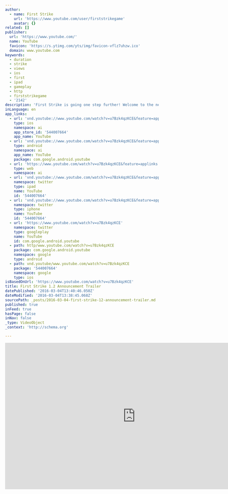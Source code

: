 ```yaml
---
author:
  - name: First Strike
    url: 'https://www.youtube.com/user/firststrikegame'
    avatar: {}
related: []
publisher:
  url: 'https://www.youtube.com/'
  name: YouTube
  favicon: 'https://s.ytimg.com/yts/img/favicon-vflz7uhzw.ico'
  domain: www.youtube.com
keywords:
  - duration
  - strike
  - views
  - ios
  - first
  - ipad
  - gameplay
  - http
  - firststrikegame
  - '2142'
description: 'First Strike is going one step further! Welcome to the next major update: Download it here: iOS: http://bit.ly/fsiosgame Play: http://bit.ly/fsandroidgame Amazon: http://bit.ly/fsamazonapp Nuclear War, but fun. First Strike updates to 1.2. Two brand new superweapons are awaiting your selection: the salted cobalt bomb and the almost inpenetrable iron dome defense system.'
inLanguage: en
app_links:
  - url: 'vnd.youtube://www.youtube.com/watch?v=u7Bzk4qzKCE&feature=applinks'
    type: ios
    namespace: ai
    app_store_id: '544007664'
    app_name: YouTube
  - url: 'vnd.youtube://www.youtube.com/watch?v=u7Bzk4qzKCE&feature=applinks'
    type: android
    namespace: ai
    app_name: YouTube
    package: com.google.android.youtube
  - url: 'https://www.youtube.com/watch?v=u7Bzk4qzKCE&feature=applinks'
    type: web
    namespace: ai
  - url: 'vnd.youtube://www.youtube.com/watch?v=u7Bzk4qzKCE&feature=applinks'
    namespace: twitter
    type: ipad
    name: YouTube
    id: '544007664'
  - url: 'vnd.youtube://www.youtube.com/watch?v=u7Bzk4qzKCE&feature=applinks'
    namespace: twitter
    type: iphone
    name: YouTube
    id: '544007664'
  - url: 'https://www.youtube.com/watch?v=u7Bzk4qzKCE'
    namespace: twitter
    type: googleplay
    name: YouTube
    id: com.google.android.youtube
  - path: http/www.youtube.com/watch?v=u7Bzk4qzKCE
    package: com.google.android.youtube
    namespace: google
    type: android
  - path: vnd.youtube/www.youtube.com/watch?v=u7Bzk4qzKCE
    package: '544007664'
    namespace: google
    type: ios
isBasedOnUrl: 'https://www.youtube.com/watch?v=u7Bzk4qzKCE'
title: First Strike 1.2 Announcement Trailer
datePublished: '2016-03-04T13:40:46.050Z'
dateModified: '2016-03-04T13:38:45.068Z'
sourcePath: _posts/2016-03-04-first-strike-12-announcement-trailer.md
published: true
inFeed: true
hasPage: false
inNav: false
_type: VideoObject
_context: 'http://schema.org'

---
```

<iframe src="https://cdn.embedly.com/widgets/media.html?src=https%3A%2F%2Fwww.youtube.com%2Fembed%2Fu7Bzk4qzKCE%3Ffeature%3Doembed&amp;url=https%3A%2F%2Fwww.youtube.com%2Fwatch%3Fv%3Du7Bzk4qzKCE&amp;image=https%3A%2F%2Fi.ytimg.com%2Fvi%2Fu7Bzk4qzKCE%2Fhqdefault.jpg&amp;key=b7d04c9b404c499eba89ee7072e1c4f7&amp;type=text%2Fhtml&amp;schema=youtube" width="854" height="480" scrolling="no" frameborder="0" allowfullscreen="allowfullscreen" style=""></iframe>